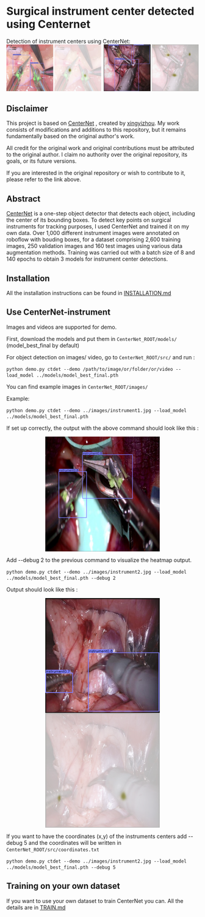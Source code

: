 # Surgical instrument center detected using Centernet

Detection of instrument centers using CenterNet: 
![alt text](readme/center.png)

## Disclaimer
This project is based on [CenterNet](https://github.com/xingyizhou/CenterNet) , created by [xingyizhou](https://github.com/xingyizhou). My work consists of modifications and additions to this repository, but it remains fundamentally based on the original author's work.

All credit for the original work and original contributions must be attributed to the original author. I claim no authority over the original repository, its goals, or its future versions.

If you are interested in the original repository or wish to contribute to it, please refer to the link above.

## Abstract 

[CenterNet](https://github.com/xingyizhou/CenterNet) is a one-step object detector that detects each object, including the center of its bounding boxes. To detect key points on surgical instruments for tracking purposes, I used CenterNet and trained it on my own data. Over 1,000 different instrument images were annotated on roboflow with bouding boxes, for a dataset comprising 2,600 training images, 250 validation images and 160 test images using various data augmentation methods. Training was carried out with a batch size of 8 and 140 epochs to obtain 3 models for instrument center detections. 

## Installation
All the installation instructions can be found in [INSTALLATION.md](readme/INSTALLATION.md) 

## Use CenterNet-instrument

Images and videos are supported for demo. 

First, download the models and put them in `CenterNet_ROOT/models/` (model_best_final by default)

For object detection on images/ video, go to `CenterNet_ROOT/src/` and run :

~~~
python demo.py ctdet --demo /path/to/image/or/folder/or/video --load_model ../models/model_best_final.pth
~~~

You can find example images in `CenterNet_ROOT/images/`

Example:

~~~
python demo.py ctdet --demo ../images/instrument1.jpg --load_model ../models/model_best_final.pth
~~~

If set up correctly, the output with the above command should look like this :

<p align="center">  <img src='readme/image_test1.png' align="center" height="300px"> </p>

Add --debug 2 to the previous command to visualize the heatmap output.

~~~
python demo.py ctdet --demo ../images/instrument2.jpg --load_model ../models/model_best_final.pth --debug 2
~~~

Output should look like this :
<p align="center">  <img src='readme/image_test2.png' align="center" height="300px"> <img src='readme/image_test_heatmap2.png' align="center" height="300px"></p>

If you want to have the coordinates (x,y) of the instruments centers add --debug 5 and the coordinates will be written in `CenterNet_ROOT/src/coordinates.txt`

~~~
python demo.py ctdet --demo ../images/instrument2.jpg --load_model ../models/model_best_final.pth --debug 5

~~~
## Training on your own dataset
If you want to use your own dataset to train CenterNet you can. All the details are in [TRAIN.md](readme/TRAIN.md)